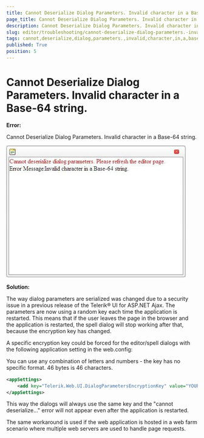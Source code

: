 ```yaml
---
title: Cannot Deserialize Dialog Parameters. Invalid character in a Base-64 string.
page_title: Cannot Deserialize Dialog Parameters. Invalid character in a Base-64 string. | RadEditor for ASP.NET AJAX Documentation
description: Cannot Deserialize Dialog Parameters. Invalid character in a Base-64 string.
slug: editor/troubleshooting/cannot-deserialize-dialog-parameters.-invalid-character-in-a-base-64-string.
tags: cannot,deserialize,dialog,parameters.,invalid,character,in,a,base-64,string.
published: True
position: 5
---
```


# Cannot Deserialize Dialog Parameters. Invalid character in a Base-64 string.

**Error:**

Cannot Deserialize Dialog Parameters. Invalid character in a Base-64 string.

![](images/editor-radspellerror.jpg)

**Solution:**

The way dialog parameters are serialized was changed due to a security issue in a previous release of the Telerik® UI for ASP.NET Ajax. The parameters are now using a random key each time the application is restarted. This means that if the user leaves the page in the browser and the application is restarted, the spell dialog will stop working after that, because the encryption key has changed.

A specific encryption key could be forced for the editor/spell dialogs with the following application setting in the web.config:

You can use any combination of letters and numbers - the key has no specific format. 46 bytes is 46 characters.

````XML
<appSettings>
	<add key="Telerik.Web.UI.DialogParametersEncryptionKey" value="YOUR-STRONG-RANDOM-VALUE-UNIQUE-TO-YOUR-APP&" /> 
</appSettings>
````



This way the dialogs will always use the same key and the "cannot deserialize..." error will not appear even after the application is restarted.

The same workaround is used if the web application is hosted in a web farm scenario where multiple web servers are used to handle page requests.
